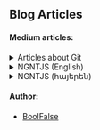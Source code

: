 
## Blog Articles



#### Medium articles:

<details>
  <summary>Articles about Git</summary>

- [Remove latest pushed Git-commits from remote repo](https://medium.com/@boolfalse/remove-latest-pushed-git-commits-61e5dcf407d3)
</details>

<details>
  <summary>NGNTJS (English)</summary>

- [Not Great, Not Terrible JavaScript (part 0/7)](https://medium.com/@boolfalse/not-great-not-terrible-javascript-part-0-7-c33d667a9c13)
- [Browsers; JavaScript Creation (part 1/7)](https://medium.com/@boolfalse/browsers-javascript-creation-74f5cb4f8ff8)
- [JavaScript Engine: meaning and structure (part 2/7)](https://medium.com/@boolfalse/javascript-engine-meaning-and-structure-7d904697cd97)
- [JavaScript: Execution Context, Data Storing (part 3/7)](https://medium.com/@boolfalse/javascript-execution-context-data-storing-172dcdf721f9)
- [Node.js: libUV, introducing event-loop (part 4/7)](https://medium.com/@boolfalse/node-js-libuv-introducing-event-loop-523aa3444a63)
- [Node.js: thread pool, real life analogy (part 5/7)](https://medium.com/@boolfalse/node-js-thread-pool-real-life-analogy-e4574ef86c9b)
- [Node.js: event-loop with practical examples. A big picture (part 6/7)](https://medium.com/@boolfalse/node-js-event-loop-with-practical-examples-a-big-picture-fa0481512237)
- [JavaScript: language, engines, runtimes, environments (part 7/7)](https://medium.com/@boolfalse/javascript-language-engines-runtimes-environments-6fdab4e7759e)
</details>

<details>
  <summary>NGNTJS (հայերեն)</summary>

- [Not Great, Not Terrible JavaScript (մաս 0/7)](https://medium.com/@boolfalse/not-great-not-terrible-javascript-%D5%B4%D5%A1%D5%BD-0-7-ce7b3d97fd0b)
- [Browser֊ների մասին; JavaScript֊ի ստեղծումը (մաս 1/7)](https://medium.com/@boolfalse/browser-%D5%B6%D5%A5%D6%80%D5%AB-%D5%B4%D5%A1%D5%BD%D5%AB%D5%B6-javascript-%D5%AB-%D5%BD%D5%BF%D5%A5%D5%B2%D5%AE%D5%B8%D6%82%D5%B4%D5%A8-bd7432375275)
- [JavaScript Engine․ նշանակությունը և կառուցվածքը (մաս 2/7)](https://medium.com/@boolfalse/javascript-engine-%D5%B6%D5%B7%D5%A1%D5%B6%D5%A1%D5%AF%D5%B8%D6%82%D5%A9%D5%B5%D5%B8%D6%82%D5%B6%D5%A8-%D6%87-%D5%AF%D5%A1%D5%BC%D5%B8%D6%82%D6%81%D5%BE%D5%A1%D5%AE%D6%84%D5%A8-d900993ba01b)
- [Execution Context, Տվյալների պահպանում (մաս 3/7)](https://medium.com/@boolfalse/execution-context-%D5%BF%D5%BE%D5%B5%D5%A1%D5%AC%D5%B6%D5%A5%D6%80%D5%AB-%D5%BA%D5%A1%D5%B0%D5%BA%D5%A1%D5%B6%D5%B8%D6%82%D5%B4-4bc4fc2ebd4c)
- [libUV, event-loop ծանոթություն (մաս 4/7)](https://medium.com/@boolfalse/libuv-event-loop-%D5%AE%D5%A1%D5%B6%D5%B8%D5%A9%D5%B8%D6%82%D5%A9%D5%B5%D5%B8%D6%82%D5%B6-886772ab3df)
- [thread pool, անալոգ ռեալ կյանքից (մաս 5/7)](https://medium.com/@boolfalse/thread-pool-%D5%A1%D5%B6%D5%A1%D5%AC%D5%B8%D5%A3-%D5%BC%D5%A5%D5%A1%D5%AC-%D5%AF%D5%B5%D5%A1%D5%B6%D6%84%D5%AB%D6%81-8fb6f5f4bfd7)
- [event-loop֊ը պրակտիկ օրինակներով։ Ընդհանուր պատկեր (մաս 6/7)](https://medium.com/@boolfalse/event-loop-%D5%A8-%D5%BA%D6%80%D5%A1%D5%AF%D5%BF%D5%AB%D5%AF-%D6%85%D6%80%D5%AB%D5%B6%D5%A1%D5%AF%D5%B6%D5%A5%D6%80%D5%B8%D5%BE-%D5%A8%D5%B6%D5%A4%D5%B0%D5%A1%D5%B6%D5%B8%D6%82%D6%80-%D5%BA%D5%A1%D5%BF%D5%AF%D5%A5%D6%80-363eff47b6c9)
- [JavaScript. լեզու, runtime, engine, միջավայր; Node.js մրցակիցներ՝ Deno, Bun (մաս 7/7)](https://medium.com/@boolfalse/javascript-%D5%AC%D5%A5%D5%A6%D5%B8%D6%82-runtime-engine-%D5%B4%D5%AB%D5%BB%D5%A1%D5%BE%D5%A1%D5%B5%D6%80-node-js-%D5%B4%D6%80%D6%81%D5%A1%D5%AF%D5%AB%D6%81%D5%B6%D5%A5%D6%80-deno-bun-82cf3222e94b)
</details>


#### Author:

- [BoolFalse](https://boolfalse.com/)
